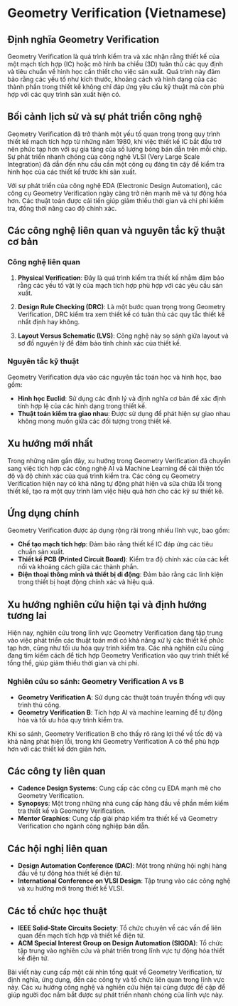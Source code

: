 # Geometry Verification (Vietnamese)

## Định nghĩa Geometry Verification

Geometry Verification là quá trình kiểm tra và xác nhận rằng thiết kế của một mạch tích hợp (IC) hoặc mô hình ba chiều (3D) tuân thủ các quy định và tiêu chuẩn về hình học cần thiết cho việc sản xuất. Quá trình này đảm bảo rằng các yếu tố như kích thước, khoảng cách và hình dạng của các thành phần trong thiết kế không chỉ đáp ứng yêu cầu kỹ thuật mà còn phù hợp với các quy trình sản xuất hiện có.

## Bối cảnh lịch sử và sự phát triển công nghệ

Geometry Verification đã trở thành một yếu tố quan trọng trong quy trình thiết kế mạch tích hợp từ những năm 1980, khi việc thiết kế IC bắt đầu trở nên phức tạp hơn với sự gia tăng của số lượng bóng bán dẫn trên mỗi chip. Sự phát triển nhanh chóng của công nghệ VLSI (Very Large Scale Integration) đã dẫn đến nhu cầu cần một công cụ đáng tin cậy để kiểm tra hình học của các thiết kế trước khi sản xuất.

Với sự phát triển của công nghệ EDA (Electronic Design Automation), các công cụ Geometry Verification ngày càng trở nên mạnh mẽ và tự động hóa hơn. Các thuật toán được cải tiến giúp giảm thiểu thời gian và chi phí kiểm tra, đồng thời nâng cao độ chính xác.

## Các công nghệ liên quan và nguyên tắc kỹ thuật cơ bản

### Công nghệ liên quan

1. **Physical Verification**: Đây là quá trình kiểm tra thiết kế nhằm đảm bảo rằng các yếu tố vật lý của mạch tích hợp phù hợp với các yêu cầu sản xuất.
  
2. **Design Rule Checking (DRC)**: Là một bước quan trọng trong Geometry Verification, DRC kiểm tra xem thiết kế có tuân thủ các quy tắc thiết kế nhất định hay không.

3. **Layout Versus Schematic (LVS)**: Công nghệ này so sánh giữa layout và sơ đồ nguyên lý để đảm bảo tính chính xác của thiết kế.

### Nguyên tắc kỹ thuật

Geometry Verification dựa vào các nguyên tắc toán học và hình học, bao gồm:

- **Hình học Euclid**: Sử dụng các định lý và định nghĩa cơ bản để xác định tính hợp lệ của các hình dạng trong thiết kế.
- **Thuật toán kiểm tra giao nhau**: Được sử dụng để phát hiện sự giao nhau không mong muốn giữa các đối tượng trong thiết kế.

## Xu hướng mới nhất

Trong những năm gần đây, xu hướng trong Geometry Verification đã chuyển sang việc tích hợp các công nghệ AI và Machine Learning để cải thiện tốc độ và độ chính xác của quá trình kiểm tra. Các công cụ Geometry Verification hiện nay có khả năng tự động phát hiện và sửa chữa lỗi trong thiết kế, tạo ra một quy trình làm việc hiệu quả hơn cho các kỹ sư thiết kế.

## Ứng dụng chính

Geometry Verification được áp dụng rộng rãi trong nhiều lĩnh vực, bao gồm:

- **Chế tạo mạch tích hợp**: Đảm bảo rằng thiết kế IC đáp ứng các tiêu chuẩn sản xuất.
- **Thiết kế PCB (Printed Circuit Board)**: Kiểm tra độ chính xác của các kết nối và khoảng cách giữa các thành phần.
- **Điện thoại thông minh và thiết bị di động**: Đảm bảo rằng các linh kiện trong thiết bị hoạt động chính xác và hiệu quả.

## Xu hướng nghiên cứu hiện tại và định hướng tương lai

Hiện nay, nghiên cứu trong lĩnh vực Geometry Verification đang tập trung vào việc phát triển các thuật toán mới có khả năng xử lý các thiết kế phức tạp hơn, cũng như tối ưu hóa quy trình kiểm tra. Các nhà nghiên cứu cũng đang tìm kiếm cách để tích hợp Geometry Verification vào quy trình thiết kế tổng thể, giúp giảm thiểu thời gian và chi phí.

### Nghiên cứu so sánh: Geometry Verification A vs B

- **Geometry Verification A**: Sử dụng các thuật toán truyền thống với quy trình thủ công. 
- **Geometry Verification B**: Tích hợp AI và machine learning để tự động hóa và tối ưu hóa quy trình kiểm tra.

Khi so sánh, Geometry Verification B cho thấy rõ ràng lợi thế về tốc độ và khả năng phát hiện lỗi, trong khi Geometry Verification A có thể phù hợp hơn với các thiết kế đơn giản hơn.

## Các công ty liên quan

- **Cadence Design Systems**: Cung cấp các công cụ EDA mạnh mẽ cho Geometry Verification.
- **Synopsys**: Một trong những nhà cung cấp hàng đầu về phần mềm kiểm tra thiết kế và Geometry Verification.
- **Mentor Graphics**: Cung cấp giải pháp kiểm tra thiết kế và Geometry Verification cho ngành công nghiệp bán dẫn.

## Các hội nghị liên quan

- **Design Automation Conference (DAC)**: Một trong những hội nghị hàng đầu về tự động hóa thiết kế điện tử.
- **International Conference on VLSI Design**: Tập trung vào các công nghệ và xu hướng mới trong thiết kế VLSI.

## Các tổ chức học thuật

- **IEEE Solid-State Circuits Society**: Tổ chức chuyên về các vấn đề liên quan đến mạch tích hợp và thiết kế điện tử.
- **ACM Special Interest Group on Design Automation (SIGDA)**: Tổ chức tập trung vào nghiên cứu và phát triển trong lĩnh vực tự động hóa thiết kế điện tử.

Bài viết này cung cấp một cái nhìn tổng quát về Geometry Verification, từ định nghĩa, ứng dụng, đến các công ty và tổ chức liên quan trong lĩnh vực này. Các xu hướng công nghệ và nghiên cứu hiện tại cũng được đề cập để giúp người đọc nắm bắt được sự phát triển nhanh chóng của lĩnh vực này.